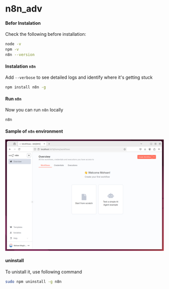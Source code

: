 # n8n_adv


#### Befor Instalation

Check the following before installation:
```bash
node -v
npm -v
n8n --version
```

#### Instalation `n8n`

Add `--verbose` to see detailed logs and identify where it's getting stuck
```bash
npm install n8n -g
```

#### Run `n8n`

Now you can run `n8n` locally
```bash
n8n
```

#### Sample of `n8n` environment

<p align="center">
<img src="./init_n8n.png" width="1100" style="width:300;">
</p>

#### uninstall

To unistall it, use following command
```bash
sudo npm uninstall -g n8n
```
